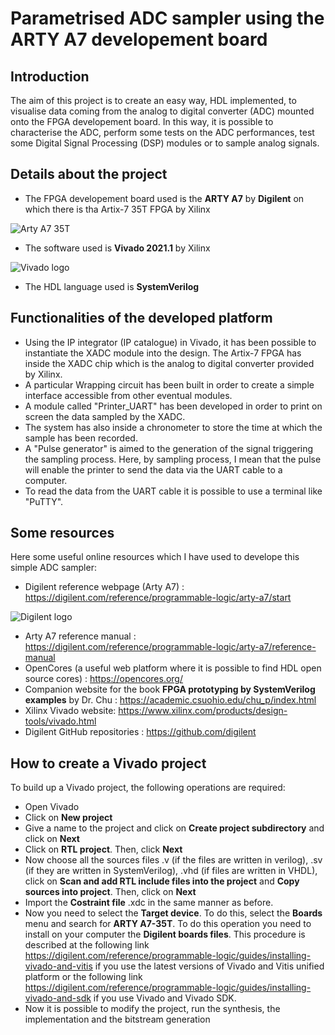 # Parametrised ADC sampler using the ARTY A7 developement board
## Introduction
The aim of this project is to create an easy way, HDL implemented, to visualise data coming from the analog to digital converter (ADC) mounted onto the FPGA developement board. In this way, it is possible to characterise the ADC, perform some tests on the ADC performances, test some Digital Signal Processing (DSP) modules or to sample analog signals.

## Details about the project
- The FPGA developement board used is the **ARTY A7** by **Digilent** on which there is tha Artix-7 35T FPGA by Xilinx

![Arty A7 35T](https://digilent.com/reference/_media/reference/programmable-logic/arty/arty-0.png)

- The software used is **Vivado 2021.1** by Xilinx 

![Vivado logo](https://www.xilinx.com/content/dam/xilinx/imgs/products/vivado/vivado-ml/vivado-hero-logo-web.png)

- The HDL language used is **SystemVerilog**

## Functionalities of the developed platform
- Using the IP integrator (IP catalogue) in Vivado, it has been possible to instantiate the XADC module into the design. The Artix-7 FPGA has inside the XADC chip which is the analog to digital converter provided by Xilinx.
- A particular Wrapping circuit has been built in order to create a simple interface accessible from other eventual modules.
- A module called "Printer_UART" has been developed in order to print on screen the data sampled by the XADC.
- The system has also inside a chronometer to store the time at which the sample has been recorded.
- A "Pulse generator" is aimed to the generation of the signal triggering the sampling process. Here, by sampling process, I mean that the pulse will enable the printer to send the data via the UART cable to a computer.
- To read the data from the UART cable it is possible to use a terminal like "PuTTY".

## Some resources
Here some useful online resources which I have used to develope this simple ADC sampler:
- Digilent reference webpage (Arty A7) : https://digilent.com/reference/programmable-logic/arty-a7/start

![Digilent logo](https://cdn11.bigcommerce.com/s-7gavg/images/stencil/original/digilent-logo_ni_2021-260px_1_1627086513__23106.original.png)

- Arty A7 reference manual : https://digilent.com/reference/programmable-logic/arty-a7/reference-manual
- OpenCores (a useful web platform where it is possible to find HDL open source cores) : https://opencores.org/
- Companion website for the book **FPGA prototyping by SystemVerilog examples** by Dr. Chu : https://academic.csuohio.edu/chu_p/index.html
- Xilinx Vivado website: https://www.xilinx.com/products/design-tools/vivado.html
- Digilent GitHub repositories : https://github.com/digilent

## How to create a Vivado project
To build up a Vivado project, the following operations are required:
- Open Vivado
- Click on **New project**
- Give a name to the project and click on **Create project subdirectory** and click on **Next**
- Click on **RTL project**. Then, click **Next**
- Now choose all the sources files .v (if the files are written in verilog), .sv (if they are written in SystemVerilog), .vhd (if files are written in VHDL), click on **Scan and add RTL include files into the project** and **Copy sources into project**. Then, click on **Next**
- Import the **Costraint file** .xdc in the same manner as before.
- Now you need to select the **Target device**. To do this, select the **Boards** menu and search for **ARTY A7-35T**. To do this operation you need to install on your computer the **Digilent boards files**. This procedure is described at the following link https://digilent.com/reference/programmable-logic/guides/installing-vivado-and-vitis if you use the latest versions of Vivado and Vitis unified platform or the following link https://digilent.com/reference/programmable-logic/guides/installing-vivado-and-sdk if you use Vivado and Vivado SDK. 
- Now it is possible to modify the project, run the synthesis, the implementation and the bitstream generation
